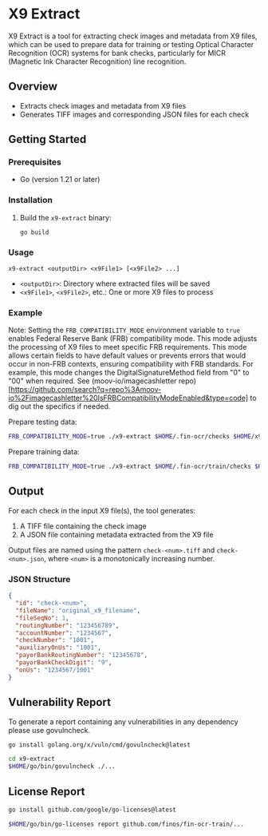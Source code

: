 # X9 Extract

X9 Extract is a tool for extracting check images and metadata from X9 files, which can be used to prepare data for training or testing Optical Character Recognition (OCR) systems for bank checks, particularly for MICR (Magnetic Ink Character Recognition) line recognition.

## Overview

- Extracts check images and metadata from X9 files
- Generates TIFF images and corresponding JSON files for each check

## Getting Started

### Prerequisites

- Go (version 1.21 or later)

### Installation

1. Build the `x9-extract` binary:

   ```
   go build
   ```

### Usage

```
x9-extract <outputDir> <x9File1> [<x9File2> ...]
```

- `<outputDir>`: Directory where extracted files will be saved
- `<x9File1>`, `<x9File2>`, etc.: One or more X9 files to process

### Example

Note: Setting the `FRB_COMPATIBILITY_MODE` environment variable to `true` enables Federal Reserve Bank (FRB) compatibility mode. This mode adjusts the processing of X9 files to meet specific FRB requirements. This mode allows certain fields to have default values or prevents errors that would occur in non-FRB contexts, ensuring compatibility with FRB standards. For example, this mode changes the DigitalSignatureMethod field from "0" to "00" when required. See (moov-io/imagecashletter repo)[https://github.com/search?q=repo%3Amoov-io%2Fimagecashletter%20IsFRBCompatibilityModeEnabled&type=code] to dig out the specifics if needed.

Prepare testing data:

```bash
FRB_COMPATIBILITY_MODE=true ./x9-extract $HOME/.fin-ocr/checks $HOME/x9-files/test/*
```

Prepare training data:

```bash
FRB_COMPATIBILITY_MODE=true ./x9-extract $HOME/.fin-ocr/train/checks $HOME/x9-files/train/*
```

## Output

For each check in the input X9 file(s), the tool generates:

1. A TIFF file containing the check image
2. A JSON file containing metadata extracted from the X9 file

Output files are named using the pattern `check-<num>.tiff` and `check-<num>.json`, where `<num>` is a monotonically increasing number.

### JSON Structure

```json
{
  "id": "check-<num>",
  "fileName": "original_x9_filename",
  "fileSeqNo": 1,
  "routingNumber": "123456789",
  "accountNumber": "1234567",
  "checkNumber": "1001",
  "auxiliaryOnUs": "1001",
  "payorBankRoutingNumber": "12345678",
  "payorBankCheckDigit": "9",
  "onUs": "1234567/1001"
}
```

## Vulnerability Report

To generate a report containing any vulnerabilities in any dependency please use govulncheck.

```bash
go install golang.org/x/vuln/cmd/govulncheck@latest
```

```bash
cd x9-extract
$HOME/go/bin/govulncheck ./...
```

## License Report

```bash
go install github.com/google/go-licenses@latest
```

```bash
$HOME/go/bin/go-licenses report github.com/finos/fin-ocr-train/... 
```
